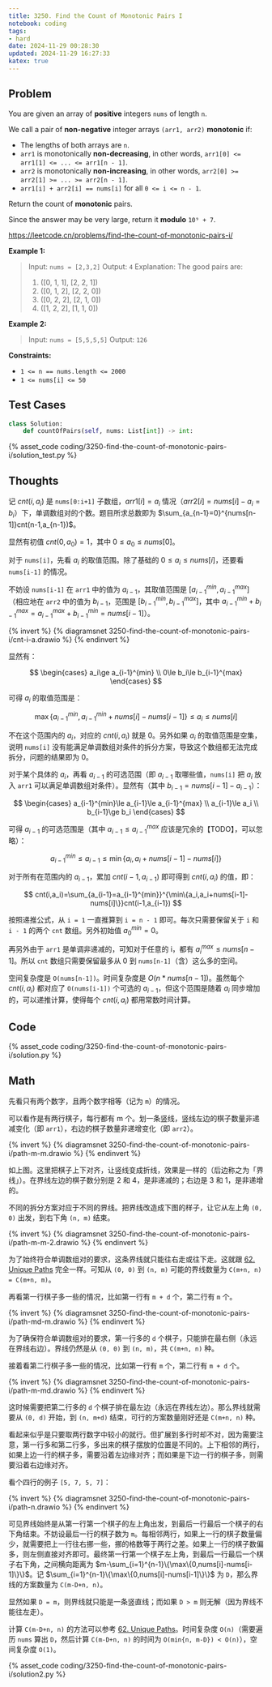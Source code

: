 ```yaml
---
title: 3250. Find the Count of Monotonic Pairs I
notebook: coding
tags:
- hard
date: 2024-11-29 00:28:30
updated: 2024-11-29 16:27:33
katex: true
---
```

## Problem

You are given an array of **positive** integers `nums` of length `n`.

We call a pair of **non-negative** integer arrays `(arr1, arr2)` **monotonic** if:

- The lengths of both arrays are `n`.
- `arr1` is monotonically **non-decreasing**, in other words, `arr1[0] <= arr1[1] <= ... <= arr1[n - 1]`.
- `arr2` is monotonically **non-increasing**, in other words, `arr2[0] >= arr2[1] >= ... >= arr2[n - 1]`.
- `arr1[i] + arr2[i] == nums[i]` for all `0 <= i <= n - 1`.

Return the count of **monotonic** pairs.

Since the answer may be very large, return it **modulo** `10⁹ + 7`.

<https://leetcode.cn/problems/find-the-count-of-monotonic-pairs-i/>

**Example 1:**

> Input: `nums = [2,3,2]`
> Output: `4`
> Explanation:
> The good pairs are:
>
> 1. ([0, 1, 1], [2, 2, 1])
> 2. ([0, 1, 2], [2, 2, 0])
> 3. ([0, 2, 2], [2, 1, 0])
> 4. ([1, 2, 2], [1, 1, 0])

**Example 2:**

> Input: `nums = [5,5,5,5]`
> Output: `126`

**Constraints:**

- `1 <= n == nums.length <= 2000`
- `1 <= nums[i] <= 50`

## Test Cases

``` python
class Solution:
    def countOfPairs(self, nums: List[int]) -> int:
```

{% asset_code coding/3250-find-the-count-of-monotonic-pairs-i/solution_test.py %}

## Thoughts

记 $cnt(i,a_i)$ 是 `nums[0:i+1]` 子数组，$arr1[i]=a_i$ 情况（$arr2[i]=nums[i]-a_i=b_i$）下，单调数组对的个数。题目所求总数即为 $\sum_{a_{n-1}=0}^{nums[n-1]}cnt(n-1,a_{n-1})$。

显然有初值 $cnt(0,a_0) = 1$，其中 $0\le a_0\le nums[0]$。

对于 `nums[i]`，先看 $a_i$ 的取值范围。除了基础的 $0\le a_i\le nums[i]$，还要看 `nums[i-1]` 的情况。

不妨设 `nums[i-1]` 在 `arr1` 中的值为 $a_{i-1}$，其取值范围是 $[a_{i-1}^{min},a_{i-1}^{max}]$（相应地在 `arr2` 中的值为 $b_{i-1}$，范围是 $[b_{i-1}^{min},b_{i-1}^{max}]$，其中 $a_{i-1}^{min}+b_{i-1}^{max} = a_{i-1}^{max}+b_{i-1}^{min} = nums[i-1]$）。

{% invert %}
{% diagramsnet 3250-find-the-count-of-monotonic-pairs-i/cnt-i-a.drawio %}
{% endinvert %}

显然有：

$$
\begin{cases}
  a_i\ge a_{i-1}^{min} \\
  0\le b_i\le b_{i-1}^{max}
\end{cases}
$$

可得 $a_i$ 的取值范围是：

$$
\max\{a_{i-1}^{min},a_{i-1}^{min}+nums[i]-nums[i-1]\}\le a_i\le nums[i]
$$

不在这个范围内的 $a_i$，对应的 $cnt(i,a_i)$ 就是 0。另外如果 $a_i$ 的取值范围是空集，说明 `nums[i]` 没有能满足单调数组对条件的拆分方案，导致这个数组都无法完成拆分，问题的结果即为 0。

对于某个具体的 $a_i$，再看 $a_{i-1}$ 的可选范围（即 $a_{i-1}$ 取哪些值，`nums[i]` 把 $a_i$ 放入 `arr1` 可以满足单调数组对条件）。显然有（其中 $b_{i-1}=nums[i-1]-a_{i-1}$）：

$$
\begin{cases}
  a_{i-1}^{min}\le a_{i-1}\le a_{i-1}^{max} \\
  a_{i-1}\le a_i \\
  b_{i-1}\ge b_i
\end{cases}
$$

可得 $a_{i-1}$ 的可选范围是（其中 $a_{i-1}\le a_{i-1}^{max}$ 应该是冗余的【TODO】，可以忽略）：

$$
a_{i-1}^{min}\le a_{i-1}\le\min\{a_i,a_i+nums[i-1]-nums[i]\}
$$

对于所有在范围内的 $a_{i-1}$，累加 $cnt(i-1,a_{i-1})$ 即可得到 $cnt(i,a_i)$ 的值，即：

$$
cnt(i,a_i)=\sum_{a_{i-1}=a_{i-1}^{min}}^{\min\{a_i,a_i+nums[i-1]-nums[i]\}}cnt(i-1,a_{i-1})
$$

按照递推公式，从 `i = 1` 一直推算到 `i = n - 1` 即可。每次只需要保留关于 `i` 和 `i - 1` 的两个 `cnt` 数组。另外初始值 $a_0^{min}=0$。

再另外由于 `arr1` 是单调非递减的，可知对于任意的 i，都有 $a_i^{max}\le nums[n-1]$。所以 `cnt` 数组只需要保留最多从 0 到 `nums[n-1]`（含）这么多的空间。

空间复杂度是 `O(nums[n-1])`。时间复杂度是 $O(n * nums[n-1])$。虽然每个 $cnt(i,a_i)$ 都对应了 `O(nums[i-1])` 个可选的 $a_{i-1}$，但这个范围是随着 $a_i$ 同步增加的，可以递推计算，使得每个 $cnt(i,a_i)$ 都用常数时间计算。

## Code

{% asset_code coding/3250-find-the-count-of-monotonic-pairs-i/solution.py %}

## Math

先看只有两个数字，且两个数字相等（记为 `m`）的情况。

可以看作是有两行棋子，每行都有 m 个。划一条竖线，竖线左边的棋子数量非递减变化（即 `arr1`），右边的棋子数量非递增变化（即 `arr2`）。

{% invert %}
{% diagramsnet 3250-find-the-count-of-monotonic-pairs-i/path-m-m.drawio %}
{% endinvert %}

如上图。这里把棋子上下对齐，让竖线变成折线，效果是一样的（后边称之为「界线」）。在界线左边的棋子数分别是 2 和 4，是非递减的；右边是 3 和 1，是非递增的。

不同的拆分方案对应于不同的界线。把界线改造成下图的样子，让它从左上角 `(0, 0)` 出发，到右下角 `(n, m)` 结束。

{% invert %}
{% diagramsnet 3250-find-the-count-of-monotonic-pairs-i/path-m-m-2.drawio %}
{% endinvert %}

为了始终符合单调数组对的要求，这条界线就只能往右走或往下走。这就跟 [62. Unique Paths](/coding/62-unique-paths) 完全一样。可知从 `(0, 0)` 到 `(n, m)` 可能的界线数量为 `C(m+n, n) = C(m+n, m)`。

再看第一行棋子多一些的情况，比如第一行有 `m + d` 个，第二行有 `m` 个。

{% invert %}
{% diagramsnet 3250-find-the-count-of-monotonic-pairs-i/path-md-m.drawio %}
{% endinvert %}

为了确保符合单调数组对的要求，第一行多的 `d` 个棋子，只能排在最右侧（永远在界线右边）。界线仍然是从 `(0, 0)` 到 `(n, m)`，共 `C(m+n, n)` 种。

接着看第二行棋子多一些的情况，比如第一行有 `m` 个，第二行有 `m + d` 个。

{% invert %}
{% diagramsnet 3250-find-the-count-of-monotonic-pairs-i/path-m-md.drawio %}
{% endinvert %}

这时候需要把第二行多的 `d` 个棋子排在最左边（永远在界线左边）。那么界线就需要从 `(0, d)` 开始，到 `(n, m+d)` 结束，可行的方案数量刚好还是 `C(m+n, n)` 种。

看起来似乎是只要取两行数字中较小的就行。但扩展到多行时却不对，因为需要注意，第一行多和第二行多，多出来的棋子摆放的位置是不同的。上下相邻的两行，如果上边一行的棋子多，需要沿着左边缘对齐；而如果是下边一行的棋子多，则需要沿着右边缘对齐。

看个四行的例子 `[5, 7, 5, 7]`：

{% invert %}
{% diagramsnet 3250-find-the-count-of-monotonic-pairs-i/path-n.drawio %}
{% endinvert %}

可见界线始终是从第一行第一个棋子的左上角出发，到最后一行最后一个棋子的右下角结束。不妨设最后一行的棋子数为 `m`。每相邻两行，如果上一行的棋子数量偏少，就需要把上一行往右挪一些，挪的格数等于两行之差。如果上一行的棋子数偏多，则左侧直接对齐即可。最终第一行第一个棋子左上角，到最后一行最后一个棋子右下角，之间横向距离为 $m-\sum_{i=1}^{n-1}\{\max\{0,nums[i]-nums[i-1]\}\}$。记 $\sum_{i=1}^{n-1}\{\max\{0,nums[i]-nums[i-1]\}\}$ 为 `D`，那么界线的方案数量为 `C(m-D+n, n)`。

显然如果 `D = m`，则界线就只能是一条竖直线；而如果 `D > m` 则无解（因为界线不能往左走）。

计算 `C(m-D+n, n)` 的方法可以参考 [62. Unique Paths](/coding/62-unique-paths)。时间复杂度 `O(n)`（需要遍历 `nums` 算出 `D`，然后计算 `C(m-D+n, n)` 的时间为 `O(min{n, m-D}) < O(n)`），空间复杂度 `O(1)`。

{% asset_code coding/3250-find-the-count-of-monotonic-pairs-i/solution2.py %}
